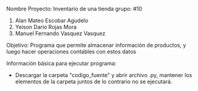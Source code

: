 Nombre Proyecto: Inventario de una tienda
grupo: #10
1. Alan Mateo Escobar Agudelo
2. Yeison Dario Rojas Mora
3. Manuel Fernando Vasquez Vasquez

Objetivo: Programa que permite almacenar información de productos, y luego hacer operaciones contables con estos datos

Información básica para ejecutar programa:

- Descargar la carpeta "codigo_fuente" y abrir archivo .py, mantener los elementos de la carpeta juntos de lo contrario no se ejecutará.

